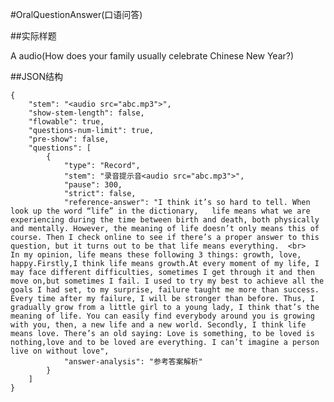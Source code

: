 #OralQuestionAnswer(口语问答)

##实际样题

A audio(How does your family usually celebrate Chinese New Year?)

##JSON结构

	{
		"stem": "<audio src="abc.mp3">",  
		"show-stem-length": false,
		"flowable": true,
		"questions-num-limit": true,
		"pre-show": false,                                                                                       
		"questions": [
			{
				"type": "Record",
				"stem": "录音提示音<audio src="abc.mp3">",		
				"pause": 300,	
				"strict": false,
				"reference-answer": "I think it’s so hard to tell. When look up the word “life” in the dictionary,   life means what we are experiencing during the time between birth and death, both physically and mentally. However, the meaning of life doesn’t only means this of course. Then I check online to see if there’s a proper answer to this question, but it turns out to be that life means everything.  <br>    In my opinion, life means these following 3 things: growth, love, happy.Firstly,I think life means growth.At every moment of my life, I may face different difficulties, sometimes I get through it and then move on,but sometimes I fail. I used to try my best to achieve all the goals I had set, to my surprise, failure taught me more than success. Every time after my failure, I will be stronger than before. Thus, I gradually grow from a little girl to a young lady, I think that’s the meaning of life. You can easily find everybody around you is growing with you, then, a new life and a new world. Secondly, I think life means love. There’s an old saying: Love is something, to be loved is nothing,love and to be loved are everything. I can’t imagine a person live on without love",		
				"answer-analysis": "参考答案解析"
			}
		]
	}
